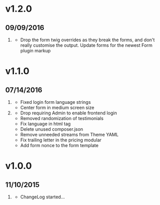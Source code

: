 # v1.2.0
## 09/09/2016

1. [](#bugfix)
    * Drop the form twig overrides as they break the forms, and don't really customise the output. Update forms for the newest Form plugin markup

# v1.1.0
## 07/14/2016

1. [](#improved)
    * Fixed login form language strings
    * Center form in medium screen size
1. [](#bugfix)
    * Drop requiring Admin to enable frontend login
    * Removed randomization of testimonials
    * Fix language in html tag
    * Delete unused composer.json
    * Remove unneeded streams from Theme YAML
    * Fix trailing letter in the pricing modular
    * Add form nonce to the form template

# v1.0.0
## 11/10/2015

1. [](#new)
    * ChangeLog started...
